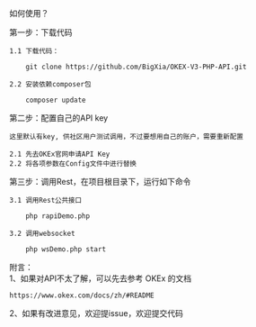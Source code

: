 如何使用？

第一步：下载代码

    1.1 下载代码：
    
        git clone https://github.com/BigXia/OKEX-V3-PHP-API.git
    
    2.2 安装依赖composer包
    
        composer update
    
第二步：配置自己的API key

    这里默认有key, 供社区用户测试调用，不过要想用自己的账户，需要重新配置

    2.1 先去OKEx官网申请API Key
    2.2 将各项参数在Config文件中进行替换

第三步：调用Rest，在项目根目录下，运行如下命令
    
    3.1 调用Rest公共接口
        
        php rapiDemo.php
        
    3.2 调用websocket
    
        php wsDemo.php start
     
附言：        
1、如果对API不太了解，可以先去参考 OKEx 的文档
    
    https://www.okex.com/docs/zh/#README
   
2、如果有改进意见，欢迎提issue，欢迎提交代码

    
    
    
    
